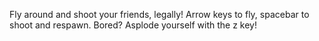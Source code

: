 Fly around and shoot your friends, legally!  Arrow keys to fly, spacebar to shoot and respawn.  Bored?  Asplode yourself with the z key!